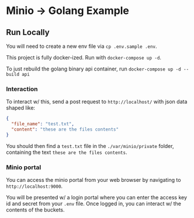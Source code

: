 # Minio -> Golang Example

## Run Locally
You will need to create a new env file via `cp .env.sample .env`.

This project is fully docker-ized. Run with `docker-compose up -d`.

To just rebuild the golang binary api container, run `docker-compose up -d --build api`

### Interaction

To interact w/ this, send a post request to `http://localhost/` with json data shaped like:
```json
{
  "file_name": "test.txt", 
  "content": "these are the files contents"
}
```

You should then find a `test.txt` file in the `./var/minio/private` folder, containing the text
`these are the files contents`.

### Minio portal

You can access the minio portal from your web browser by navigating to `http://localhost:9000`.

You will be presented w/ a login portal where you can enter the access key id and secret from your `.env` file.
Once logged in, you can interact w/ the contents of the buckets.
